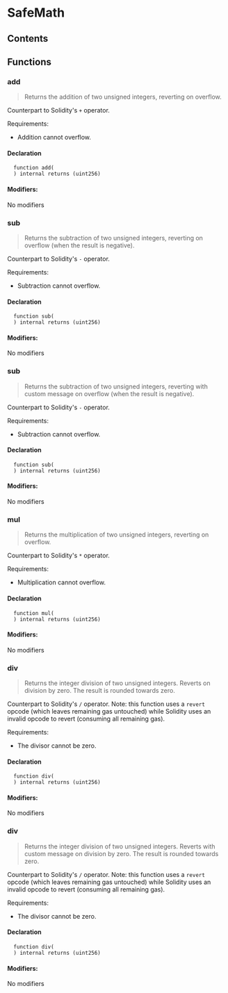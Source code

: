 # SafeMath





## Contents
<!-- START doctoc -->
<!-- END doctoc -->




## Functions

### add
> Returns the addition of two unsigned integers, reverting on
overflow.

Counterpart to Solidity's `+` operator.

Requirements:

- Addition cannot overflow.

#### Declaration
```solidity
  function add(
  ) internal returns (uint256)
```

#### Modifiers:
No modifiers



### sub
> Returns the subtraction of two unsigned integers, reverting on
overflow (when the result is negative).

Counterpart to Solidity's `-` operator.

Requirements:

- Subtraction cannot overflow.

#### Declaration
```solidity
  function sub(
  ) internal returns (uint256)
```

#### Modifiers:
No modifiers



### sub
> Returns the subtraction of two unsigned integers, reverting with custom message on
overflow (when the result is negative).

Counterpart to Solidity's `-` operator.

Requirements:

- Subtraction cannot overflow.

#### Declaration
```solidity
  function sub(
  ) internal returns (uint256)
```

#### Modifiers:
No modifiers



### mul
> Returns the multiplication of two unsigned integers, reverting on
overflow.

Counterpart to Solidity's `*` operator.

Requirements:

- Multiplication cannot overflow.

#### Declaration
```solidity
  function mul(
  ) internal returns (uint256)
```

#### Modifiers:
No modifiers



### div
> Returns the integer division of two unsigned integers. Reverts on
division by zero. The result is rounded towards zero.

Counterpart to Solidity's `/` operator. Note: this function uses a
`revert` opcode (which leaves remaining gas untouched) while Solidity
uses an invalid opcode to revert (consuming all remaining gas).

Requirements:

- The divisor cannot be zero.

#### Declaration
```solidity
  function div(
  ) internal returns (uint256)
```

#### Modifiers:
No modifiers



### div
> Returns the integer division of two unsigned integers. Reverts with custom message on
division by zero. The result is rounded towards zero.

Counterpart to Solidity's `/` operator. Note: this function uses a
`revert` opcode (which leaves remaining gas untouched) while Solidity
uses an invalid opcode to revert (consuming all remaining gas).

Requirements:

- The divisor cannot be zero.

#### Declaration
```solidity
  function div(
  ) internal returns (uint256)
```

#### Modifiers:
No modifiers





